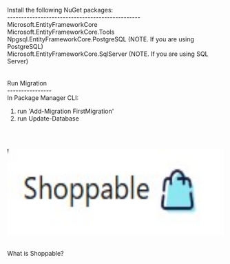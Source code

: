 ﻿Install the following NuGet packages: <br/>
------------------------------------------------ <br/>
Microsoft.EntityFrameworkCore <br/>
Microsoft.EntityFrameworkCore.Tools <br/>
Npgsql.EntityFrameworkCore.PostgreSQL (NOTE. If you are using PostgreSQL) <br/>
Microsoft.EntityFrameworkCore.SqlServer (NOTE. If you are using SQL Server) <br/>
<br/><br/>
Run Migration<br/>
----------------<br/>
In Package Manager CLI: 
1. run 'Add-Migration FirstMigration' <br/>
2. run Update-Database <br/>

<br/><br/>
<div class="text-center">
	<img src="/DotNet_Shoppable/wwwroot/shoppable-logo.jpg" width="550" height="200"/>
</div><br/>

What is Shoppable?<br/>

